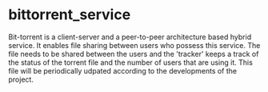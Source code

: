 # bittorrent_service
Bit-torrent is a client-server and a peer-to-peer architecture based hybrid service. It enables file sharing between users who possess this service. The file needs to be shared between the users and the 'tracker' keeps a track of the status of the torrent file and the number of users that are using it.  This file will be periodically udpated according to the developments of the project.
